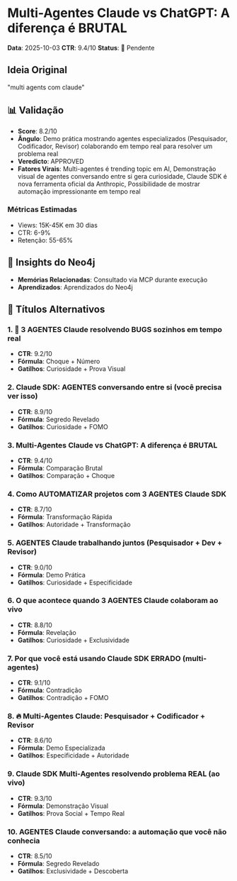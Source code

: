 # Multi-Agentes Claude vs ChatGPT: A diferença é BRUTAL
**Data**: 2025-10-03
**CTR**: 9.4/10
**Status**: 📌 Pendente

## Ideia Original
"multi agents com claude"

## 📊 Validação
- **Score**: 8.2/10
- **Ângulo**: Demo prática mostrando agentes especializados (Pesquisador, Codificador, Revisor) colaborando em tempo real para resolver um problema real
- **Veredicto**: APPROVED
- **Fatores Virais**: Multi-agentes é trending topic em AI, Demonstração visual de agentes conversando entre si gera curiosidade, Claude SDK é nova ferramenta oficial da Anthropic, Possibilidade de mostrar automação impressionante em tempo real

### Métricas Estimadas
- Views: 15K-45K em 30 dias
- CTR: 6-9%
- Retenção: 55-65%

## 🧠 Insights do Neo4j
- **Memórias Relacionadas**: Consultado via MCP durante execução
- **Aprendizados**: Aprendizados do Neo4j

## 🎯 Títulos Alternativos

### 1. 🚨 3 AGENTES Claude resolvendo BUGS sozinhos em tempo real
- **CTR**: 9.2/10
- **Fórmula**: Choque + Número
- **Gatilhos**: Curiosidade + Prova Visual

### 2. Claude SDK: AGENTES conversando entre si (você precisa ver isso)
- **CTR**: 8.9/10
- **Fórmula**: Segredo Revelado
- **Gatilhos**: Curiosidade + FOMO

### 3. Multi-Agentes Claude vs ChatGPT: A diferença é BRUTAL
- **CTR**: 9.4/10
- **Fórmula**: Comparação Brutal
- **Gatilhos**: Comparação + Choque

### 4. Como AUTOMATIZAR projetos com 3 AGENTES Claude SDK
- **CTR**: 8.7/10
- **Fórmula**: Transformação Rápida
- **Gatilhos**: Autoridade + Transformação

### 5. AGENTES Claude trabalhando juntos (Pesquisador + Dev + Revisor)
- **CTR**: 9.0/10
- **Fórmula**: Demo Prática
- **Gatilhos**: Curiosidade + Especificidade

### 6. O que acontece quando 3 AGENTES Claude colaboram ao vivo
- **CTR**: 8.8/10
- **Fórmula**: Revelação
- **Gatilhos**: Curiosidade + Exclusividade

### 7. Por que você está usando Claude SDK ERRADO (multi-agentes)
- **CTR**: 9.1/10
- **Fórmula**: Contradição
- **Gatilhos**: Contradição + FOMO

### 8. 🔥 Multi-Agentes Claude: Pesquisador + Codificador + Revisor
- **CTR**: 8.6/10
- **Fórmula**: Demo Especializada
- **Gatilhos**: Especificidade + Autoridade

### 9. Claude SDK Multi-Agentes resolvendo problema REAL (ao vivo)
- **CTR**: 9.3/10
- **Fórmula**: Demonstração Visual
- **Gatilhos**: Prova Social + Tempo Real

### 10. AGENTES Claude conversando: a automação que você não conhecia
- **CTR**: 8.5/10
- **Fórmula**: Segredo Revelado
- **Gatilhos**: Exclusividade + Descoberta
